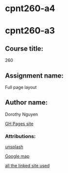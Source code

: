 # cpnt260-a4
# cpnt260-a3

## Course title: 
260


## Assignment name: 
Full page layout

## Author name: 
Dorothy Nguyen

[GH Pages site]()

### Attributions:
[unsplash](https://unsplash.com/photos/dmkmrNptMpw)

[Google map](https://www.google.com/search?q=how+to+add+google+mapcss&sca_esv=570556253&rlz=1C1VDKB_enCA1074CA1074&sxsrf=AM9HkKmu0gZhuQI5yjtUR4n8h9VvAFdhIA%3A1696388038077&ei=xtMcZa_yA7Gt0PEPy4a04Ag&ved=0ahUKEwiv7aPzsduBAxWxFjQIHUsDDYwQ4dUDCBA&uact=5&oq=how+to+add+google+mapcss&gs_lp=Egxnd3Mtd2l6LXNlcnAaAhgCIhhob3cgdG8gYWRkIGdvb2dsZSBtYXBjc3MyBxAAGA0YgAQyBxAAGA0YgAQyBxAAGA0YgAQyBxAAGA0YgAQyBxAAGA0YgAQyBxAAGA0YgAQyBxAAGA0YgAQyBxAAGA0YgAQyBxAAGA0YgAQyBxAAGA0YgARIhQlQ3gNY6AdwAXgBkAEAmAHJAaABiQOqAQUxLjEuMbgBA8gBAPgBAcICDRAAGEcY1gQYsAMYiwPCAgQQIxgnwgIIEAAYigUYkQLCAgUQABiABOIDBBgAIEGIBgGQBgg&sclient=gws-wiz-serp#kpvalbx=_y9McZfXZEPHk0PEPyJy68AQ_45 )

[all the linked site used](https://www.figma.com/file/cjUSIh01OBzobWox2wLEJi/ideas?type=whiteboard&node-id=0%3A1&t=UowldgY7eyusl98B-1 )


